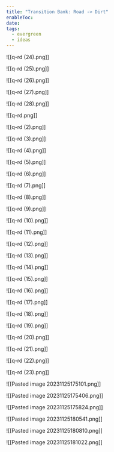 ```yaml
---
title: "Transition Bank: Road -> Dirt"
enableToc: 
date: 
tags:
  - evergreen
  - ideas
---
```

![[q-rd (24).png]]

![[q-rd (25).png]]

![[q-rd (26).png]]

![[q-rd (27).png]]

![[q-rd (28).png]]

![[q-rd.png]]

![[q-rd (2).png]]

![[q-rd (3).png]]

![[q-rd (4).png]]

![[q-rd (5).png]]

![[q-rd (6).png]]

![[q-rd (7).png]]

![[q-rd (8).png]]

![[q-rd (9).png]]

![[q-rd (10).png]]

![[q-rd (11).png]]

![[q-rd (12).png]]

![[q-rd (13).png]]

![[q-rd (14).png]]

![[q-rd (15).png]]

![[q-rd (16).png]]

![[q-rd (17).png]]

![[q-rd (18).png]]

![[q-rd (19).png]]

![[q-rd (20).png]]

![[q-rd (21).png]]

![[q-rd (22).png]]

![[q-rd (23).png]]

![[Pasted image 20231125175101.png]]

![[Pasted image 20231125175406.png]]

![[Pasted image 20231125175824.png]]

![[Pasted image 20231125180541.png]]

![[Pasted image 20231125180810.png]]

![[Pasted image 20231125181022.png]]